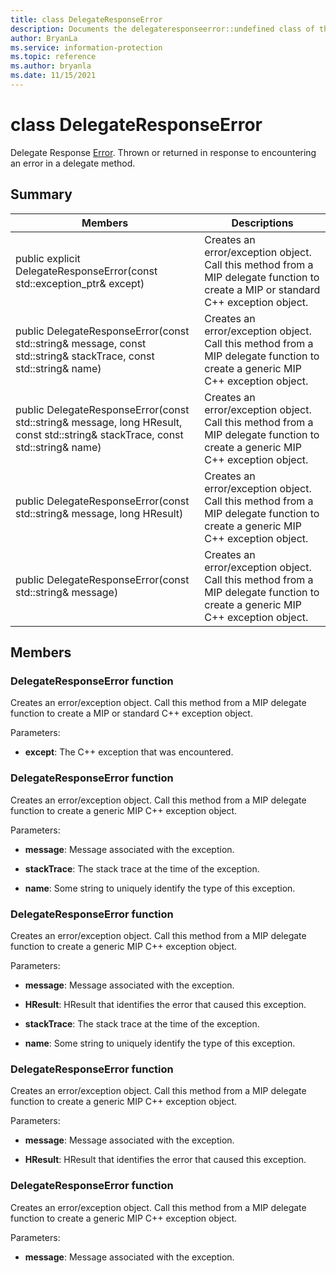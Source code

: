 ```yaml
---
title: class DelegateResponseError 
description: Documents the delegateresponseerror::undefined class of the Microsoft Information Protection (MIP) SDK.
author: BryanLa
ms.service: information-protection
ms.topic: reference
ms.author: bryanla
ms.date: 11/15/2021
---
```


# class DelegateResponseError 
Delegate Response [Error](undefined). Thrown or returned in response to encountering an error in a delegate method.
  
## Summary
 Members                        | Descriptions                                
--------------------------------|---------------------------------------------
public explicit DelegateResponseError(const std::exception_ptr& except)  |  Creates an error/exception object. Call this method from a MIP delegate function to create a MIP or standard C++ exception object.
public DelegateResponseError(const std::string& message, const std::string& stackTrace, const std::string& name)  |  Creates an error/exception object. Call this method from a MIP delegate function to create a generic MIP C++ exception object.
public DelegateResponseError(const std::string& message, long HResult, const std::string& stackTrace, const std::string& name)  |  Creates an error/exception object. Call this method from a MIP delegate function to create a generic MIP C++ exception object.
public DelegateResponseError(const std::string& message, long HResult)  |  Creates an error/exception object. Call this method from a MIP delegate function to create a generic MIP C++ exception object.
public DelegateResponseError(const std::string& message)  |  Creates an error/exception object. Call this method from a MIP delegate function to create a generic MIP C++ exception object.
  
## Members
  
### DelegateResponseError function
Creates an error/exception object. Call this method from a MIP delegate function to create a MIP or standard C++ exception object.

Parameters:  
* **except**: The C++ exception that was encountered.


  
### DelegateResponseError function
Creates an error/exception object. Call this method from a MIP delegate function to create a generic MIP C++ exception object.

Parameters:  
* **message**: Message associated with the exception. 


* **stackTrace**: The stack trace at the time of the exception. 


* **name**: Some string to uniquely identify the type of this exception.


  
### DelegateResponseError function
Creates an error/exception object. Call this method from a MIP delegate function to create a generic MIP C++ exception object.

Parameters:  
* **message**: Message associated with the exception. 


* **HResult**: HResult that identifies the error that caused this exception. 


* **stackTrace**: The stack trace at the time of the exception. 


* **name**: Some string to uniquely identify the type of this exception.


  
### DelegateResponseError function
Creates an error/exception object. Call this method from a MIP delegate function to create a generic MIP C++ exception object.

Parameters:  
* **message**: Message associated with the exception. 


* **HResult**: HResult that identifies the error that caused this exception.


  
### DelegateResponseError function
Creates an error/exception object. Call this method from a MIP delegate function to create a generic MIP C++ exception object.

Parameters:  
* **message**: Message associated with the exception.

